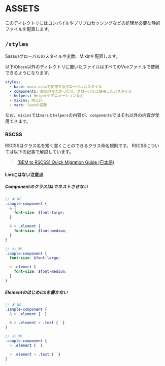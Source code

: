 # ASSETS

このディレクトリにはコンパイルやプリプロセッシングなどの処理が必要な静的ファイルを配置します。

## `/styles`

Sassのグローバルのスタイルや変数、Mixinを配置します。

以下の`base`以外のディレクトリに置いたファイルはすべてのVueファイルで使用できるようになります。

```yml
styles:
  - base: main.scssで使用するグローバルなスタイル
  - components: 継承させたかったり、グローバルに使用したいスタイル
  - helpers: Helperやアニメーションなど
  - mixins: Mixin
  - vars: Sassの変数
```

なお、`mixins`では`vars`と`helpers`の内容が、`components`ではそれ以外の内容が使用できます。

### RSCSS

RSCSSはクラス名を短く書くことのできるクラス命名規則です。
RSCSSについては以下の記事で解説しています。

> [[BEM to RSCSS] Quick Migration Guide (日本語)](https://qiita.com/simochee/items/3e537f530ca94ce6fb3a)

#### Lintにはない注意点

##### Componentのクラスは`&`でネストさせない

```scss
// ✘ NG
.sample-component {
  & {
    font-size: $font-large;
  }

  & > .element {
    font-size: $font-medium;
  }
}
```

```scss
// 👍 OK
.sample-component {
  font-size: $font-large;

  > .element {
    font-size: $font-medium;
  }
}
```

##### Elementのはじめに`&`を書かない

```scss
// ✘ NG
.sample-component {
  & > .element {  }

  & > .element > .text {  }
}
```

```scss
// 👍 OK
.sample-component {
  > .element {  }

  > .element > .text {  }
}
```
